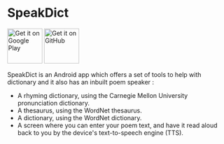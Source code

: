 SpeakDict
==============
<a href="https://play.google.com/store/apps/" target="_blank">
<img src="https://play.google.com/intl/en_us/badges/images/generic/en-play-badge.png" alt="Get it on Google Play" height="80"/></a>
<a href="https://github.com/Jyotirdeb/SpeakDict/blob/master/app/app-release.apk" target="_blank">
<img src="https://assets-cdn.github.com/images/modules/logos_page/GitHub-Logo.png" alt="Get it on GitHub" height="80"/></a>


SpeakDict is an Android app which offers a set of tools to help with dictionary and it also has an inbuilt poem speaker :
* A rhyming dictionary, using the Carnegie Mellon University pronunciation dictionary.
* A thesaurus, using the WordNet thesaurus.
* A dictionary, using the WordNet dictionary.
* A screen where you can enter your poem text, and have it read aloud back to you by the device's text-to-speech engine (TTS).